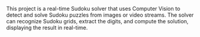 This project is a real-time Sudoku solver that uses Computer Vision  to detect and solve Sudoku puzzles from images or video streams. The solver can recognize Sudoku grids, extract the digits, and compute the solution, displaying the result in real-time.